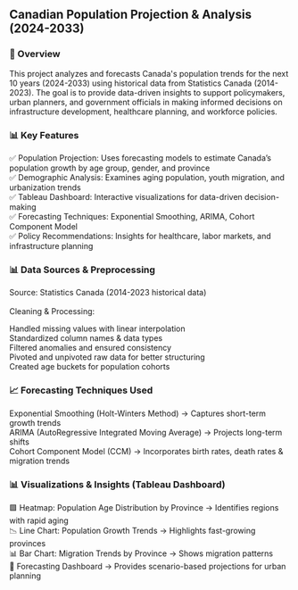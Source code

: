 ## Canadian Population Projection & Analysis (2024-2033)

### 📌 Overview

This project analyzes and forecasts Canada's population trends for the next 10 years (2024-2033) using historical data from Statistics Canada (2014-2023). The goal is to provide data-driven insights to support policymakers, urban planners, and government officials in making informed decisions on infrastructure development, healthcare planning, and workforce policies.

### 📊 Key Features

✅ Population Projection: Uses forecasting models to estimate Canada’s population growth by age group, gender, and province<br>
✅ Demographic Analysis: Examines aging population, youth migration, and urbanization trends<br>
✅ Tableau Dashboard: Interactive visualizations for data-driven decision-making<br>
✅ Forecasting Techniques: Exponential Smoothing, ARIMA, Cohort Component Model<br>
✅ Policy Recommendations: Insights for healthcare, labor markets, and infrastructure planning

### 📊 Data Sources & Preprocessing

Source: Statistics Canada (2014-2023 historical data)<br>
<br>
Cleaning & Processing:<br>

Handled missing values with linear interpolation<br>
Standardized column names & data types<br>
Filtered anomalies and ensured consistency<br>
Pivoted and unpivoted raw data for better structuring<br>
Created age buckets for population cohorts

### 📈 Forecasting Techniques Used

Exponential Smoothing (Holt-Winters Method) → Captures short-term growth trends <br>
ARIMA (AutoRegressive Integrated Moving Average) → Projects long-term shifts<br>
Cohort Component Model (CCM) → Incorporates birth rates, death rates & migration trends<br>

### 📊 Visualizations & Insights (Tableau Dashboard)

🟩 Heatmap: Population Age Distribution by Province → Identifies regions with rapid aging<br>
📉 Line Chart: Population Growth Trends → Highlights fast-growing provinces<br>
📊 Bar Chart: Migration Trends by Province → Shows migration patterns<br>
📌 Forecasting Dashboard → Provides scenario-based projections for urban planning
